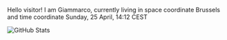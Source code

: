Hello visitor! I am Giammarco, currently living in space coordinate Brussels and time coordinate Sunday, 25 April, 14:12 CEST

![GitHub Stats](https://github-readme-stats.vercel.app/api?username=grcasanova)
